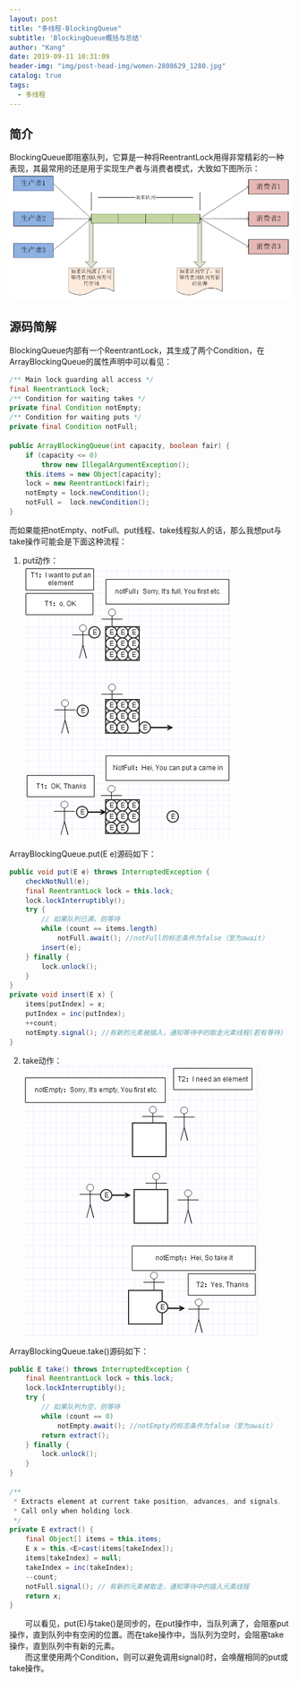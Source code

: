 ```yaml
---
layout: post
title: "多线程-BlockingQueue"
subtitle: 'BlockingQueue概括与总结'
author: "Kang"
date: 2019-09-11 10:31:09
header-img: "img/post-head-img/women-2808629_1280.jpg"
catalog: true
tags:
  - 多线程
---
```

## 简介

BlockingQueue即阻塞队列，它算是一种将ReentrantLock用得非常精彩的一种表现，其最常用的还是用于实现生产者与消费者模式，大致如下图所示：  
![BlockingQueue生产者消费者示意图](https://raw.githubusercontent.com/kangzhihu/images/master/BlockingQueue.png)    

## 源码简解
BlockingQueue内部有一个ReentrantLock，其生成了两个Condition，在ArrayBlockingQueue的属性声明中可以看见：   
```java
/** Main lock guarding all access */
final ReentrantLock lock;
/** Condition for waiting takes */
private final Condition notEmpty;
/** Condition for waiting puts */
private final Condition notFull;
 
public ArrayBlockingQueue(int capacity, boolean fair) {
    if (capacity <= 0)
        throw new IllegalArgumentException();
    this.items = new Object[capacity];
    lock = new ReentrantLock(fair);
    notEmpty = lock.newCondition();
    notFull =  lock.newCondition();
}
```
而如果能把notEmpty、notFull、put线程、take线程拟人的话，那么我想put与take操作可能会是下面这种流程：  
1. put动作：   
![put](https://raw.githubusercontent.com/kangzhihu/images/master/BlockingQueue.put.png) 

ArrayBlockingQueue.put(E e)源码如下：
```java
public void put(E e) throws InterruptedException {
    checkNotNull(e);
    final ReentrantLock lock = this.lock;
    lock.lockInterruptibly();
    try {
        // 如果队列已满，则等待
        while (count == items.length)
            notFull.await(); //notFull的标志条件为false（至为await）
        insert(e);
    } finally {
        lock.unlock();
    }
}
private void insert(E x) {
    items[putIndex] = x;
    putIndex = inc(putIndex);
    ++count;
    notEmpty.signal(); //有新的元素被插入，通知等待中的取走元素线程(若有等待)
}

```
2. take动作：  
![take](https://raw.githubusercontent.com/kangzhihu/images/master/BlockingQueue.take.png)    

ArrayBlockingQueue.take()源码如下：
```java
public E take() throws InterruptedException {
    final ReentrantLock lock = this.lock;
    lock.lockInterruptibly();
    try {
        // 如果队列为空，则等待
        while (count == 0)
            notEmpty.await(); //notEmpty的标志条件为false（至为await）
        return extract();
    } finally {
        lock.unlock();
    }
}
 
/**
 * Extracts element at current take position, advances, and signals.
 * Call only when holding lock.
 */
private E extract() {
    final Object[] items = this.items;
    E x = this.<E>cast(items[takeIndex]);
    items[takeIndex] = null;
    takeIndex = inc(takeIndex);
    --count;
    notFull.signal(); // 有新的元素被取走，通知等待中的插入元素线程
    return x;
}
```
&emsp;&emsp;可以看见，put(E)与take()是同步的，在put操作中，当队列满了，会阻塞put操作，直到队列中有空闲的位置。而在take操作中，当队列为空时，会阻塞take操作，直到队列中有新的元素。  
&emsp;&emsp;而这里使用两个Condition，则可以避免调用signal()时，会唤醒相同的put或take操作。

